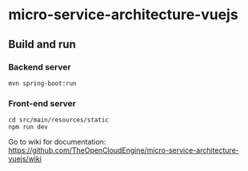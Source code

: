 # micro-service-architecture-vuejs

## Build and run
### Backend server
```
mvn spring-boot:run
```

### Front-end server
```
cd src/main/resources/static
npm run dev
```

Go to wiki for documentation:  https://github.com/TheOpenCloudEngine/micro-service-architecture-vuejs/wiki
